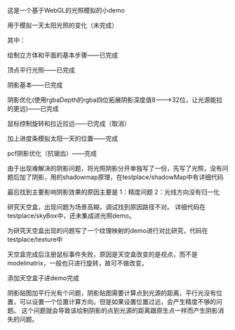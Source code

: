 这是一个基于WebGL的光照模拟的小demo


用于模拟一天太阳光照的变化（未完成）

其中：

绘制立方体和平面的基本步骤——已完成

顶点平行光照——已完成

阴影基本——已完成

阴影优化(使用rgbaDepth的rgba四位拓展阴影深度值8--->32位，让光源能拉的更远)——已完成


鼠标控制旋转和拉近拉远——已完成（取消）

加上进度条模拟太阳一天的位置——完成

pcf阴影优化（抗锯齿）——完成

由于出现难解决的阴影问题，将光照阴影分开单独写了一份，先写了光照，没有问题后加了阴影，用的shadowmap原理，在testplace/shadowMap中有详细代码

最后找到主要影响阴影效果的原因主要是
    1：精度问题
    2：光线方向没有归一化

研究天空盒，出现问题为场景高糊，调试找到原因路径不对。
详细代码在testplace/skyBox中，还未集成进光照demo。

为研究天空盒出现的问题写了一个纹理映射的demo进行对比研究，代码在testplace/texture中

天空盒完成后注册鼠标事件失败，原因是天空盒改变的是视点，而不是modelmatrix，一般也只进行旋转，故可不做改变。

添加天空盒子进demo完成

阴影贴图加平行光有个问题，阴影贴图需要计算点到光源的距离，平行光没有位置，可以设置一个位置计算方向。但是如果设置位置过远，会产生精度不够的问题。
这个问题就会导致该绘制阴影的点到光源的距离跟原生点一样而产生阴影消失的问题。
